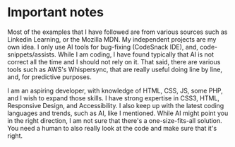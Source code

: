 <h1>Important notes</h1>
<p>Most of the examples that I have followed are from various sources such as Linkedin Learning, or the Mozilla MDN. My independent projects are my own idea. I only use AI tools for bug-fixing (CodeSnack IDE), and, code-snippets/assists. While I am coding, I have found typically that AI is not correct all the time and I should not rely on it. That said, there are various tools such as AWS's Whispersync, that are really useful doing line by line, and, for predictive purposes. </p>

<p>I am an aspiring developer, with knowledge of HTML, CSS, JS, some PHP, and I wish to expand those skills. I have strong expertise in CSS3, HTML, Responsive Design, and Accessibility. I also keep up with the latest coding languages and trends, such as AI, like I mentioned. While AI might point you in the right direction, I am not sure that there's a one-size-fits-all solution. You need a human to also really look at the code and make sure that it's right. 
</p>
